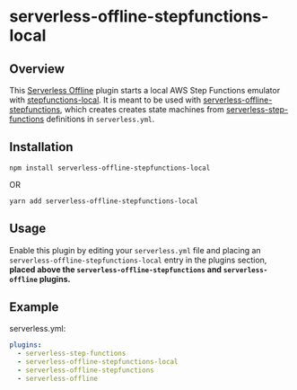 # serverless-offline-stepfunctions-local


## Overview

This [Serverless Offline](https://www.npmjs.com/package/serverless-offline) plugin starts a local AWS Step Functions emulator with [stepfunctions-local](https://www.npmjs.com/package/stepfunctions-local). It is meant to be used with [serverless-offline-stepfunctions](https://github.com/pianomansam/serverless-offline-stepfunctions), which creates creates state machines from [serverless-step-functions](https://www.npmjs.com/package/serverless-step-functions) definitions in `serverless.yml`. 



## Installation
```
npm install serverless-offline-stepfunctions-local
```
OR
```
yarn add serverless-offline-stepfunctions-local
```

## Usage

Enable this plugin by editing your `serverless.yml` file and placing an `serverless-offline-stepfunctions-local` entry in the plugins section, **placed above the `serverless-offline-stepfunctions` and `serverless-offline` plugins.**


## Example

serverless.yml:
```yaml
plugins:
  - serverless-step-functions
  - serverless-offline-stepfunctions-local
  - serverless-offline-stepfunctions
  - serverless-offline
```